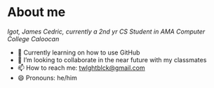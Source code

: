 # About me



*Igot, James Cedric, currently a 2nd yr CS Student in AMA Computer College Caloocan*


- 🌱 Currently learning on how to use GitHub 
- 👯 I’m looking to collaborate in the near future with my classmates
- 📫 How to reach me: twlghtblck@gmail.com
- 😄 Pronouns: he/him


